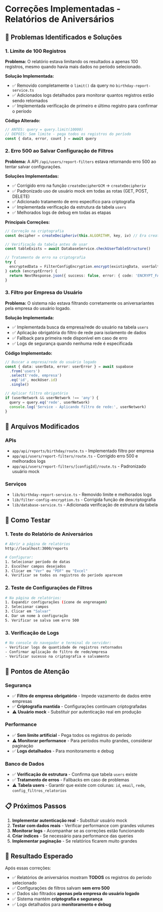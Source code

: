 # Correções Implementadas - Relatórios de Aniversários

## 🎯 Problemas Identificados e Soluções

### 1. **Limite de 100 Registros**
**Problema:** O relatório estava limitando os resultados a apenas 100 registros, mesmo quando havia mais dados no período selecionado.

**Solução Implementada:**
- ✅ Removido completamente o `limit()` da query no `birthday-report-service.ts`
- ✅ Adicionados logs detalhados para monitorar quantos registros estão sendo retornados
- ✅ Implementada verificação de primeiro e último registro para confirmar o período

**Código Alterado:**
```typescript
// ANTES: query = query.limit(10000)
// DEPOIS: Sem limite - pega todos os registros do período
const { data, error, count } = await query
```

### 2. **Erro 500 ao Salvar Configuração de Filtros**
**Problema:** A API `/api/users/report-filters` estava retornando erro 500 ao tentar salvar configurações.

**Soluções Implementadas:**
- ✅ Corrigido erro na função `createDecipherGCM` → `createDecipheriv`
- ✅ Padronizado uso de usuário mock em todas as rotas (GET, POST, DELETE)
- ✅ Adicionado tratamento de erro específico para criptografia
- ✅ Implementada verificação da estrutura da tabela `users`
- ✅ Melhorados logs de debug em todas as etapas

**Principais Correções:**
```typescript
// Correção na criptografia
const decipher = createDecipheriv(this.ALGORITHM, key, iv) // Era createDecipherGCM

// Verificação da tabela antes de usar
const tableExists = await DatabaseService.checkUserTableStructure()

// Tratamento de erro na criptografia
try {
  encryptedData = FilterConfigEncryption.encrypt(existingData, userSalt)
} catch (encryptError) {
  return NextResponse.json({ success: false, error: { code: 'ENCRYPT_FAILED' } })
}
```

### 3. **Filtro por Empresa do Usuário**
**Problema:** O sistema não estava filtrando corretamente os aniversariantes pela empresa do usuário logado.

**Solução Implementada:**
- ✅ Implementada busca da empresa/rede do usuário na tabela `users`
- ✅ Aplicação obrigatória do filtro de rede para isolamento de dados
- ✅ Fallback para primeira rede disponível em caso de erro
- ✅ Logs de segurança quando nenhuma rede é especificada

**Código Implementado:**
```typescript
// Buscar a empresa/rede do usuário logado
const { data: userData, error: userError } = await supabase
  .from('users')
  .select('rede, empresa')
  .eq('id', mockUser.id)
  .single()

// Aplicar filtro obrigatório
if (userNetwork && userNetwork !== 'any') {
  query = query.eq('rede', userNetwork)
  console.log('Service - Aplicando filtro de rede:', userNetwork)
}
```

## 🔧 Arquivos Modificados

### APIs
- `app/api/reports/birthday/route.ts` - Implementado filtro por empresa
- `app/api/users/report-filters/route.ts` - Corrigido erro 500 e melhorados logs
- `app/api/users/report-filters/[configId]/route.ts` - Padronizado usuário mock

### Serviços
- `lib/birthday-report-service.ts` - Removido limite e melhorados logs
- `lib/filter-config-encryption.ts` - Corrigida função de descriptografia
- `lib/database-service.ts` - Adicionada verificação de estrutura da tabela

## 🧪 Como Testar

### 1. Teste do Relatório de Aniversários
```bash
# Abrir a página de relatórios
http://localhost:3000/reports

# Configurar:
1. Selecionar período de datas
2. Escolher campos desejados
3. Clicar em "Ver" ou "PDF" ou "Excel"
4. Verificar se todos os registros do período aparecem
```

### 2. Teste de Configurações de Filtros
```bash
# Na página de relatórios:
1. Expandir configurações (ícone de engrenagem)
2. Selecionar campos
3. Clicar em "Salvar"
4. Dar um nome à configuração
5. Verificar se salva sem erro 500
```

### 3. Verificação de Logs
```bash
# No console do navegador e terminal do servidor:
- Verificar logs de quantidade de registros retornados
- Confirmar aplicação do filtro de rede/empresa
- Verificar sucesso na criptografia e salvamento
```

## 🚨 Pontos de Atenção

### Segurança
- ✅ **Filtro de empresa obrigatório** - Impede vazamento de dados entre empresas
- ✅ **Criptografia mantida** - Configurações continuam criptografadas
- ⚠️ **Usuário mock** - Substituir por autenticação real em produção

### Performance
- ✅ **Sem limite artificial** - Pega todos os registros do período
- ⚠️ **Monitorar performance** - Para períodos muito grandes, considerar paginação
- ✅ **Logs detalhados** - Para monitoramento e debug

### Banco de Dados
- ✅ **Verificação de estrutura** - Confirma que tabela `users` existe
- ✅ **Tratamento de erros** - Fallbacks em caso de problemas
- ⚠️ **Tabela users** - Garantir que existe com colunas: `id`, `email`, `rede`, `config_filtros_relatorios`

## 📋 Próximos Passos

1. **Implementar autenticação real** - Substituir usuário mock
2. **Testar com dados reais** - Verificar performance com grandes volumes
3. **Monitorar logs** - Acompanhar se as correções estão funcionando
4. **Criar índices** - Se necessário para performance das queries
5. **Implementar paginação** - Se relatórios ficarem muito grandes

## 🎉 Resultado Esperado

Após essas correções:
- ✅ Relatórios de aniversários mostram **TODOS** os registros do período selecionado
- ✅ Configurações de filtros salvam **sem erro 500**
- ✅ Dados são filtrados **apenas pela empresa do usuário logado**
- ✅ Sistema mantém **criptografia e segurança**
- ✅ Logs detalhados para **monitoramento e debug**